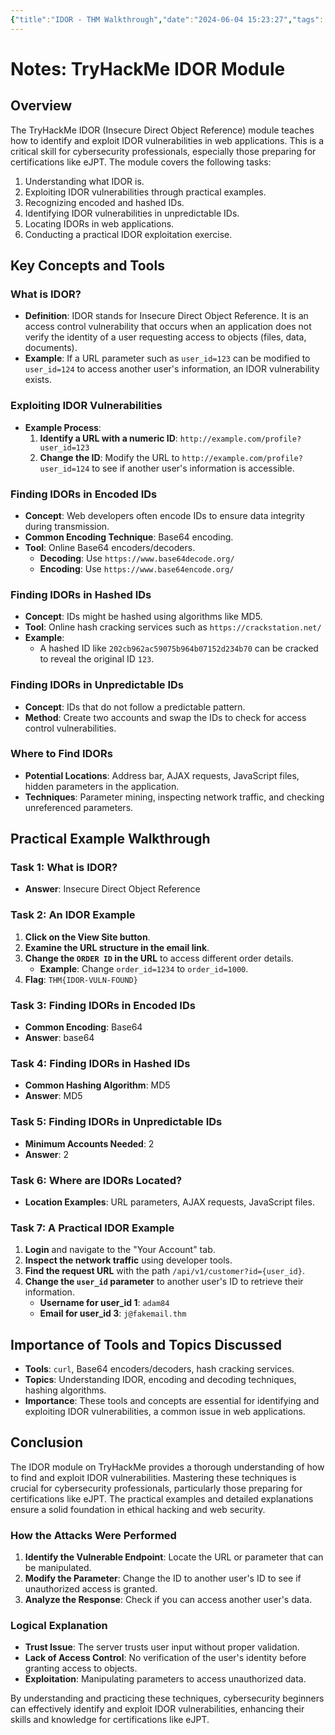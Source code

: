 ```yaml
---
{"title":"IDOR - THM Walkthrough","date":"2024-06-04 15:23:27","tags":["web"],"categories":["cybersecurity","THM","web"],"description":["Learn how to find and exploit IDOR vulnerabilities in a web application giving you access to data that you shouldn't have"],"cover":"https://tryhackme-images.s3.amazonaws.com/room-icons/92b349206a2901c187e32ad074eae45c.png","dg-publish":true,"roomlink":"https://tryhackme.com/r/room/idor","walkthrough":"https://blog.satvik.live/post/THM%2FWEB%2FIDOR-THM-Walkthrough","permalink":"/thm-notes/web-fundamentals-path/idor-room/","dgPassFrontmatter":true}
---
```


# Notes: TryHackMe IDOR Module

## Overview
The TryHackMe IDOR (Insecure Direct Object Reference) module teaches how to identify and exploit IDOR vulnerabilities in web applications. This is a critical skill for cybersecurity professionals, especially those preparing for certifications like eJPT. The module covers the following tasks:

1. Understanding what IDOR is.
2. Exploiting IDOR vulnerabilities through practical examples.
3. Recognizing encoded and hashed IDs.
4. Identifying IDOR vulnerabilities in unpredictable IDs.
5. Locating IDORs in web applications.
6. Conducting a practical IDOR exploitation exercise.

## Key Concepts and Tools

### What is IDOR?
- **Definition**: IDOR stands for Insecure Direct Object Reference. It is an access control vulnerability that occurs when an application does not verify the identity of a user requesting access to objects (files, data, documents).
- **Example**: If a URL parameter such as `user_id=123` can be modified to `user_id=124` to access another user's information, an IDOR vulnerability exists.

### Exploiting IDOR Vulnerabilities
- **Example Process**:
  1. **Identify a URL with a numeric ID**: `http://example.com/profile?user_id=123`
  2. **Change the ID**: Modify the URL to `http://example.com/profile?user_id=124` to see if another user's information is accessible.

### Finding IDORs in Encoded IDs
- **Concept**: Web developers often encode IDs to ensure data integrity during transmission.
- **Common Encoding Technique**: Base64 encoding.
- **Tool**: Online Base64 encoders/decoders.
  - **Decoding**: Use `https://www.base64decode.org/`
  - **Encoding**: Use `https://www.base64encode.org/`

### Finding IDORs in Hashed IDs
- **Concept**: IDs might be hashed using algorithms like MD5.
- **Tool**: Online hash cracking services such as `https://crackstation.net/`
- **Example**:
  - A hashed ID like `202cb962ac59075b964b07152d234b70` can be cracked to reveal the original ID `123`.

### Finding IDORs in Unpredictable IDs
- **Concept**: IDs that do not follow a predictable pattern.
- **Method**: Create two accounts and swap the IDs to check for access control vulnerabilities.

### Where to Find IDORs
- **Potential Locations**: Address bar, AJAX requests, JavaScript files, hidden parameters in the application.
- **Techniques**: Parameter mining, inspecting network traffic, and checking unreferenced parameters.

## Practical Example Walkthrough

### Task 1: What is IDOR?
- **Answer**: Insecure Direct Object Reference

### Task 2: An IDOR Example
1. **Click on the View Site button**.
2. **Examine the URL structure in the email link**.
3. **Change the `ORDER ID` in the URL** to access different order details.
   - **Example**: Change `order_id=1234` to `order_id=1000`.
4. **Flag**: `THM{IDOR-VULN-FOUND}`

### Task 3: Finding IDORs in Encoded IDs
- **Common Encoding**: Base64
- **Answer**: base64

### Task 4: Finding IDORs in Hashed IDs
- **Common Hashing Algorithm**: MD5
- **Answer**: MD5

### Task 5: Finding IDORs in Unpredictable IDs
- **Minimum Accounts Needed**: 2
- **Answer**: 2

### Task 6: Where are IDORs Located?
- **Location Examples**: URL parameters, AJAX requests, JavaScript files.

### Task 7: A Practical IDOR Example
1. **Login** and navigate to the "Your Account" tab.
2. **Inspect the network traffic** using developer tools.
3. **Find the request URL** with the path `/api/v1/customer?id={user_id}`.
4. **Change the `user_id` parameter** to another user's ID to retrieve their information.
   - **Username for user_id 1**: `adam84`
   - **Email for user_id 3**: `j@fakemail.thm`

## Importance of Tools and Topics Discussed
- **Tools**: `curl`, Base64 encoders/decoders, hash cracking services.
- **Topics**: Understanding IDOR, encoding and decoding techniques, hashing algorithms.
- **Importance**: These tools and concepts are essential for identifying and exploiting IDOR vulnerabilities, a common issue in web applications.

## Conclusion
The IDOR module on TryHackMe provides a thorough understanding of how to find and exploit IDOR vulnerabilities. Mastering these techniques is crucial for cybersecurity professionals, particularly those preparing for certifications like eJPT. The practical examples and detailed explanations ensure a solid foundation in ethical hacking and web security.

### How the Attacks Were Performed
1. **Identify the Vulnerable Endpoint**: Locate the URL or parameter that can be manipulated.
2. **Modify the Parameter**: Change the ID to another user's ID to see if unauthorized access is granted.
3. **Analyze the Response**: Check if you can access another user's data.

### Logical Explanation
- **Trust Issue**: The server trusts user input without proper validation.
- **Lack of Access Control**: No verification of the user's identity before granting access to objects.
- **Exploitation**: Manipulating parameters to access unauthorized data.

By understanding and practicing these techniques, cybersecurity beginners can effectively identify and exploit IDOR vulnerabilities, enhancing their skills and knowledge for certifications like eJPT.